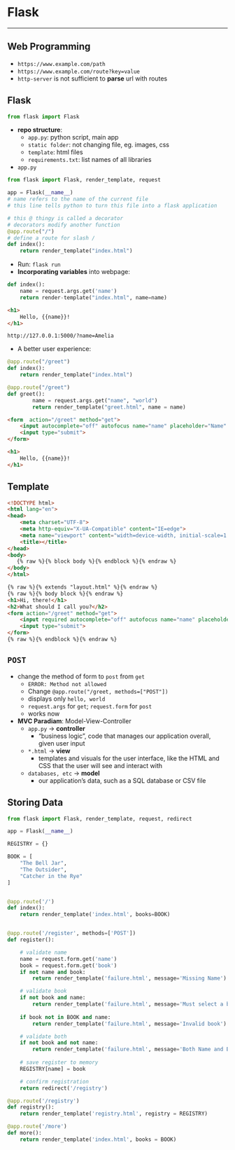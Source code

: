 # Flask

---

## Web Programming

- `https://www.example.com/path`
- `https://www.example.com/route?key=value`
- `http-server` is not sufficient to **parse** url with routes

## Flask

```python
from flask import Flask
```

- **repo structure**:
	- `app.py`: python script, main app
	- `static folder`: not changing file, eg. images, css
	- `template`: html files
	- `requirements.txt`: list names of all libraries
- `app.py`

```python
from flask import Flask, render_template, request

app = Flask(__name__) 
# name refers to the name of the current file
# this line tells python to turn this file into a flask application

# this @ thingy is called a decorator
# decorators modify another function
@app.route("/")
# define a route for slash /
def index():
    return render_template("index.html")
```

- Run: `flask run`
- **Incorporating variables** into webpage:

```python
def index():
    name = request.args.get('name')
    return render-template("index.html", name=name)
```

```html
<h1>
    Hello, {{name}}!
</h1>
```

```url
http://127.0.0.1:5000/?name=Amelia
```

- A better user experience:

```python
@app.route("/greet")
def index():
    return render_template("index.html")

@app.route("/greet")
def greet():
    	name = request.args.get("name", "world")
        return render_template("greet.html", name = name)
```

```html
<form  action="/greet" method="get">
    <input autocomplete="off" autofocus name="name" placeholder="Name" type="text">
    <input type="submit">
</form>
```

```html
<h1>
    Hello, {{name}}!
</h1>
```

## Template

```html
<!DOCTYPE html>
<html lang="en">
<head>
    <meta charset="UTF-8">
    <meta http-equiv="X-UA-Compatible" content="IE=edge">
    <meta name="viewport" content="width=device-width, initial-scale=1.0">
    <title></title>
</head>
<body>
   {% raw %}{% block body %}{% endblock %}{% endraw %}
</body>
</html>
```

```html
{% raw %}{% extends "layout.html" %}{% endraw %}
{% raw %}{% body block %}{% endraw %}
<h1>Hi, there!</h1>
<h2>What should I call you?</h2>
<form action="/greet" method="get">
    <input required autocomplete="off" autofocus name="name" placeholder="Name" type="text">
    <input type="submit">
</form>
{% raw %}{% endblock %}{% endraw %}
```

## `POST`

- change the method of form to `post` from `get`
	- `ERROR: Method not allowed`
	- Change `@app.route("/greet, methods=["POST"])`
	- displays only `hello, world`
	- `request.args` for `get`; `request.form` for `post`
	- works now
- **MVC Paradiam**: Model-View-Controller
	- `app.py` -> **controller**
		-  “business logic”, code that manages our application overall, given user input
	-  `*.html` -> **view**
		- templates and visuals for the user interface, like the HTML and CSS that the user will see and interact with
	- `databases, etc` -> **model**
		- our application’s data, such as a SQL database or CSV file

## Storing Data

```python
from flask import Flask, render_template, request, redirect

app = Flask(__name__)

REGISTRY = {}

BOOK = [
    "The Bell Jar",
    "The Outsider",
    "Catcher in the Rye"
]


@app.route('/')
def index():
    return render_template('index.html', books=BOOK)


@app.route('/register', methods=['POST'])
def register():

    # validate name
    name = request.form.get('name')
    book = request.form.get('book')
    if not name and book:
        return render_template('failure.html', message='Missing Name')

    # validate book
    if not book and name:
        return render_template('failure.html', message='Must select a book')
    
    if book not in BOOK and name:
        return render_template('failure.html', message='Invalid book')

    # validate both
    if not book and not name:
        return render_template('failure.html', message='Both Name and Book Selections Missing.')
    
    # save register to memory
    REGISTRY[name] = book

    # confirm registration
    return redirect('/registry')

@app.route('/registry')
def registry():
    return render_template('registry.html', registry = REGISTRY)

@app.route('/more')
def more():
    return render_template('index.html', books = BOOK)
```
